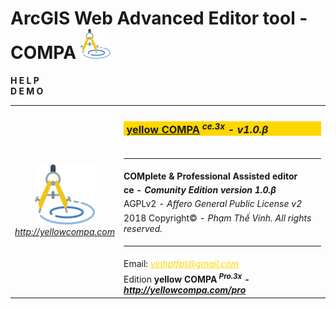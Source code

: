 # ArcGIS Web Advanced Editor tool - COMPA <img src="src/vh/awt/css/logo48.png"/>
<a target="_blank"><b>H E L P</b></a><br/>
<a target="_blank"><b>D E M O</b></a><br/>
<table>
<tr><td rowspan="9" align="center"><a href="http://yellowcompa.com" target="_blank"><img src="src/vh/awt/css/logo96.png"/><br/><i>http://yellowcompa.com</i></a></td><td><h3 style="background-color:gold">&nbsp;<a href="http://yellowcompa.com/ce" target="_blank">yellow COMPA</a><i><sup> ce.3x</sup> - v1.0.β</i></h3></td></tr>
<tr><td><hr/></td></tr>
<tr><td><b>COMplete & Professional Assisted editor</b></td></tr>
<tr><td><b>ce - <i>Comunity Edition version 1.0.β</i></b></td></tr>
<tr><td>AGPLv2 - <i> Affero General Public License v2</i></td></tr>
<tr><td>2018 Copyright© - <i>Phạm Thế Vinh. All rights reserved.</i></td></tr>
<tr><td><hr/></td></tr>
<tr><td>Email: <i><a style="color:gold" href="mailto:vinhptfpt@gmail.com" target="_blank">vinhptfpt@gmail.com</i></td></tr>
<tr><td>Edition <b>yellow COMPA<i><sup> Pro.3x</sup> - <a href="http://yellowcompa.com/pro" target="_blank">http://yellowcompa.com/pro</a></i></b></td></tr>
</table>
